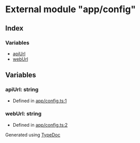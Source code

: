 # External module "app/config"


## Index

### Variables
* [apiUrl](_app_config_.md#apiurl)
* [webUrl](_app_config_.md#weburl)

## Variables

### apiUrl: string

* Defined in [app/config.ts:1](https://github.com/ibm-xforce/xfe-node/blob/master/app/config.ts#L1)


### webUrl: string

* Defined in [app/config.ts:2](https://github.com/ibm-xforce/xfe-node/blob/master/app/config.ts#L2)



Generated using [TypeDoc](http://typedoc.io)
